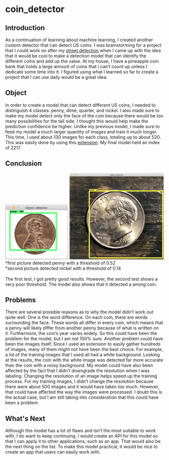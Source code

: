 # coin_detector

## Introduction

As a continuation of learning about machine learning, I created another custom detector that can detect US coins. I was brainstorming for a project that I could work on after my [street detection](https://github.com/holyjen123/object_detection.git) when I came up with the idea that it would be cool to make a detection model that can identify the different coins and add up the value. At my house, I have a pineapple coin bank that holds a large amount of coins that I can’t count up unless I dedicate some time into it. I figured using what I learned so far to create a project that I can use daily would be a great idea. 

## Object

In order to create a model that can detect different US coins, I needed to distinguish 4 classes: penny, dime, quarter, and nickel. I also made sure to make my model detect only the face of the coin because there would be too many possibilities for the tail side. I thought this would help make the prediction confidence be higher. 
Unlike my previous model, I made sure to feed my model a much larger quantity of images and train it much longer. This time, I used about 130 images for each class, totaling up to about 520. This was easily done by using this [extension](https://download-all-images.mobilefirst.me/). My final model held an index of 2217. 

## Conclusion

<img src="https://github.com/holyjen123/coin_detector/blob/master/readme_images/penny.png" alt="penny" width="200" height="175">
<img src="https://github.com/holyjen123/coin_detector/blob/master/readme_images/quarter.png" alt="quarter" width="300" height="275">
*first picture detected penny with a threshold of 0.52 
<br>
*second picture detected nickel with a threshold of 0.14
<br>
<br>
The first test, I got pretty good results. However, the second test shows a very poor threshold. The model also shows that it detected a wrong coin. 

## Problems

There are several possible reasons as to why the model didn’t work out quite well. One is the word difference. On each coin, there are words surrounding the face. These words all differ in every coin, which means that a penny will likely differ from another penny because of what is written on it. Furthermore, the coin’s year varies widely. So this could have been the problem for the model, but I am not 100% sure. 
Another problem could have been the images itself. Since I used an extension to easily gather hundreds of images, many of them might not have been the best choice. For example, a lot of the training images that I used all had a white background. Looking at the results, the coin with the white image was detected far more accurate than the coin with a noisy background. 
My model could have also been affected by the fact that I didn’t downgrade the resolution when I was labeling. Changing the resolution of an image helps speed up the training process. For my training images, I didn’t change the resolution because there were about 500 images and it would have taken too much. However, that could have affected the way the images were processed. I doubt this is the actual case, but I am still taking into consideration that this could have been a problem. 

## What's Next

Although this model has a lot of flaws and isn’t the most suitable to work with, I do want to keep continuing. I would create an API for this model so that I can apply it to other applications, such as an app. That would also be the next thing on the list. To make this model practical, it would be nice to create an app that users can easily work with. 
